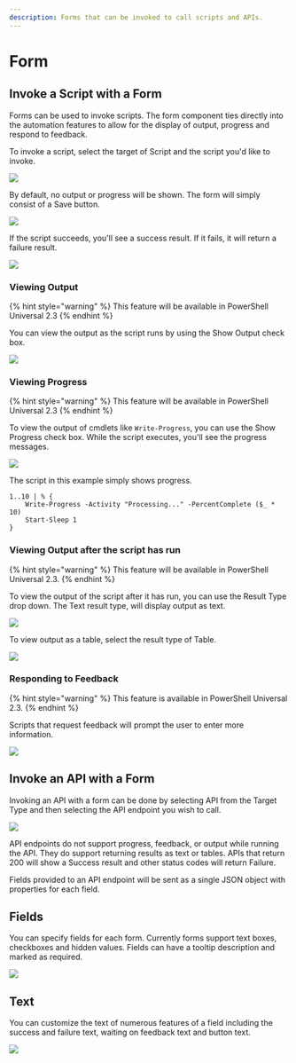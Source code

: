 ```yaml
---
description: Forms that can be invoked to call scripts and APIs.
---
```


# Form

## Invoke a Script with a Form

Forms can be used to invoke scripts. The form component ties directly into the automation features to allow for the display of output, progress and respond to feedback. 

To invoke a script, select the target of Script and the script you'd like to invoke. 

![](../../.gitbook/assets/image%20%28252%29.png)

By default, no output or progress will be shown. The form will simply consist of a Save button. 

![](../../.gitbook/assets/image%20%28234%29.png)

If the script succeeds, you'll see a success result. If it fails, it will return a failure result. 

![](../../.gitbook/assets/image%20%28251%29.png)

### Viewing Output

{% hint style="warning" %}
This feature will be available in PowerShell Universal 2.3
{% endhint %}

You can view the output as the script runs by using the Show Output check box. 

![](../../.gitbook/assets/image%20%28248%29.png)

### Viewing Progress

{% hint style="warning" %}
This feature will be available in PowerShell Universal 2.3
{% endhint %}

To view the output of cmdlets like `Write-Progress`, you can use the Show Progress check box. While the script executes, you'll see the progress messages. 

![](../../.gitbook/assets/image%20%28254%29.png)

The script in this example simply shows progress. 

```text
1..10 | % { 
    Write-Progress -Activity "Processing..." -PercentComplete ($_ * 10)
    Start-Sleep 1
}
```

### Viewing Output after the script has run

{% hint style="warning" %}
This feature will be available in PowerShell Universal 2.3.
{% endhint %}

To view the output of the script after it has run, you can use the Result Type drop down. The Text result type, will display output as text. 

![](../../.gitbook/assets/image%20%28246%29.png)

To view output as a table, select the result type of Table.

![](../../.gitbook/assets/image%20%28239%29.png)

### Responding to Feedback

{% hint style="warning" %}
This feature is available in PowerShell Universal 2.3.
{% endhint %}

Scripts that request feedback will prompt the user to enter more information. 

![](../../.gitbook/assets/image%20%28235%29.png)



## Invoke an API with a Form

Invoking an API with a form can be done by selecting API from the Target Type and then selecting the API endpoint you wish to call. 

![](../../.gitbook/assets/image%20%28256%29.png)

API endpoints do not support progress, feedback, or output while running the API. They do support returning results as text or tables. APIs that return 200 will show a Success result and other status codes will return Failure. 

Fields provided to an API endpoint will be sent as a single JSON object with properties for each field. 

## Fields 

You can specify fields for each form. Currently forms support text boxes, checkboxes and hidden values. Fields can have a tooltip description and marked as required. 

![](../../.gitbook/assets/image%20%28265%29.png)

## Text

You can customize the text of numerous features of a field including the success and failure text, waiting on feedback text and button text. 

![](../../.gitbook/assets/image%20%28258%29.png)

